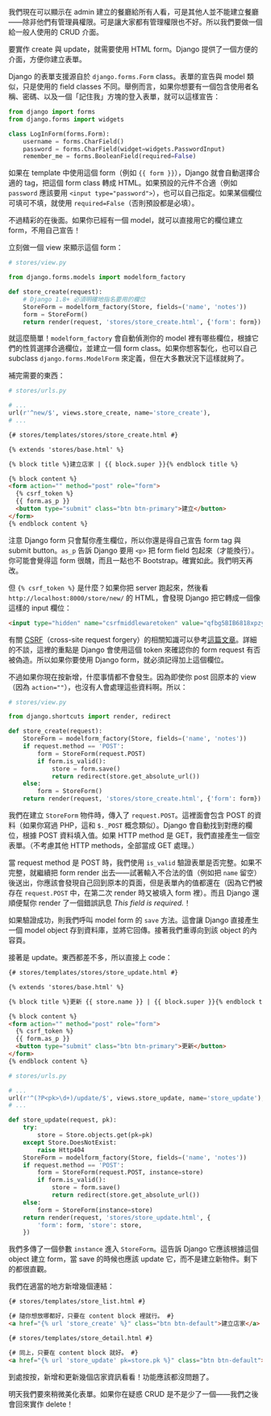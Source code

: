 我們現在可以顯示在 admin 建立的餐廳給所有人看，可是其他人並不能建立餐廳——除非他們有管理員權限。可是讓大家都有管理權限也不好。所以我們要做一個給一般人使用的 CRUD 介面。

要實作 create 與 update，就需要使用 HTML form。Django 提供了一個方便的介面，方便你建立表單。

Django 的表單支援源自於 `django.forms.Form` class。表單的宣告與 model 類似，只是使用的 field classes 不同。舉例而言，如果你想要有一個包含使用者名稱、密碼、以及一個「記住我」方塊的登入表單，就可以這樣宣告：

```python
from django import forms
from django.forms import widgets

class LogInForm(forms.Form):
    username = forms.CharField()
    password = forms.CharField(widget=widgets.PasswordInput)
    remember_me = forms.BooleanField(required=False)
```

如果在 template 中使用這個 form（例如 `{{ form }}`），Django 就會自動選擇合適的 tag，把這個 form class 轉成 HTML。如果預設的元件不合適（例如 `password` 應該要用 `<input type="password">`），也可以自己指定。如果某個欄位可填可不填，就使用 `required=False`（否則預設都是必填）。

不過精彩的在後面。如果你已經有一個 model，就可以直接用它的欄位建立 form，不用自己宣告！

立刻做一個 view 來顯示這個 form：

```python
# stores/view.py

from django.forms.models import modelform_factory

def store_create(request):
    # Django 1.8+ 必須明確地指名要用的欄位
    StoreForm = modelform_factory(Store, fields=('name', 'notes'))
    form = StoreForm()
    return render(request, 'stores/store_create.html', {'form': form})
```

就這麼簡單！`modelform_factory` 會自動偵測你的 model 裡有哪些欄位，根據它們的性質選擇合適欄位，並建立一個 form class。如果你想客製化，也可以自己 subclass `django.forms.ModelForm` 來定義，但在大多數狀況下這樣就夠了。

補完需要的東西：

```python
# stores/urls.py

# ...
url(r'^new/$', views.store_create, name='store_create'),
# ...
```

```html
{# stores/templates/stores/store_create.html #}

{% extends 'stores/base.html' %}

{% block title %}建立店家 | {{ block.super }}{% endblock title %}

{% block content %}
<form action="" method="post" role="form">
  {% csrf_token %}
  {{ form.as_p }}
  <button type="submit" class="btn btn-primary">建立</button>
</form>
{% endblock content %}
```

注意 Django form 只會幫你產生欄位，所以你還是得自己宣告 form tag 與 submit button。`as_p` 告訴 Django 要用 `<p>` 把 form field 包起來（才能換行）。你可能會覺得這 form 很醜，而且一點也不 Bootstrap。確實如此。我們明天再改。

但 `{% csrf_token %}` 是什麼？如果你把 server 跑起來，然後看 `http://localhost:8000/store/new/` 的 HTML，會發現 Django 把它轉成一個像這樣的 input 欄位：

```html
<input type="hidden" name="csrfmiddlewaretoken" value="qfbg5BIB6818xpzy6Yz0OxOUcb8YxB2W">
```

有關 [CSRF](http://zh.wikipedia.org/wiki/跨站请求伪造)（cross-site request forgery）的相關知識可以參考[這篇文章](http://cyrilwang.pixnet.net/blog/post/31813568-%5B技術分享%5D-cross-site-request-forgery-(part-1))。詳細的不談，這裡的重點是 Django 會使用這個 token 來確認你的 form request 有否被偽造。所以如果你要使用 Django form，就必須記得加上這個欄位。

不過如果你現在按新增，什麼事情都不會發生。因為即使你 post 回原本的 view（因為 `action=""`），也沒有人會處理這些資料啊。所以：

```python
# stores/view.py

from django.shortcuts import render, redirect

def store_create(request):
    StoreForm = modelform_factory(Store, fields=('name', 'notes'))
    if request.method == 'POST':
        form = StoreForm(request.POST)
        if form.is_valid():
            store = form.save()
            return redirect(store.get_absolute_url())
    else:
        form = StoreForm()
    return render(request, 'stores/store_create.html', {'form': form})
```

我們在建立 `StoreForm` 物件時，傳入了 `request.POST`。這裡面會包含 POST 的資料（如果你寫過 PHP，這和 `$._POST` 概念類似）。Django 會自動找到對應的欄位，根據 POST 資料填入值。如果 HTTP method 是 GET，我們直接產生一個空表單。（不考慮其他 HTTP methods，全部當成 GET 處理。）

當 request method 是 POST 時，我們使用 `is_valid` 驗證表單是否完整。如果不完整，就繼續把 form render 出去——試著輸入不合法的值（例如把 `name` 留空）後送出，你應該會發現自己回到原本的頁面，但是表單內的值都還在（因為它們被存在 `request.POST` 中，在第二次 render 時又被填入 form 裡）。而且 Django 還順便幫你 render 了一個錯誤訊息 *This field is required.*！

如果驗證成功，則我們呼叫 model form 的 `save` 方法。這會讓 Django 直接產生一個 model object 存到資料庫，並將它回傳。接著我們重導向到該 object 的內容頁。

接著是 update。東西都差不多，所以直接上 code：

```html
{# stores/templates/stores/store_update.html #}

{% extends 'stores/base.html' %}

{% block title %}更新 {{ store.name }} | {{ block.super }}{% endblock title %}

{% block content %}
<form action="" method="post" role="form">
  {% csrf_token %}
  {{ form.as_p }}
  <button type="submit" class="btn btn-primary">更新</button>
</form>
{% endblock content %}
```

```python
# stores/urls.py

# ...
url(r'^(?P<pk>\d+)/update/$', views.store_update, name='store_update'),
# ...
```

```python
def store_update(request, pk):
    try:
        store = Store.objects.get(pk=pk)
    except Store.DoesNotExist:
        raise Http404
    StoreForm = modelform_factory(Store, fields=('name', 'notes'))
    if request.method == 'POST':
        form = StoreForm(request.POST, instance=store)
        if form.is_valid():
            store = form.save()
            return redirect(store.get_absolute_url())
    else:
        form = StoreForm(instance=store)
    return render(request, 'stores/store_update.html', {
        'form': form, 'store': store,
    })
```

我們多傳了一個參數 `instance` 進入 `StoreForm`。這告訴 Django 它應該根據這個 object 建立 form，當 save 的時候也應該 update 它，而不是建立新物件。剩下的都很直觀。

我們在適當的地方新增幾個連結：

```html
{# stores/templates/store_list.html #}

{# 隨你想放哪都好，只要在 content block 裡就行。 #}
<a href="{% url 'store_create' %}" class="btn btn-default">建立店家</a>
```

```html
{# stores/templates/store_detail.html #}

{# 同上，只要在 content block 就好。 #}
<a href="{% url 'store_update' pk=store.pk %}" class="btn btn-default">更新店家資訊</a>
```

到處按按，新增和更新幾個店家資訊看看！功能應該都沒問題了。

明天我們要來稍微美化表單。如果你在疑惑 CRUD 是不是少了一個——我們之後會回來實作 delete！
